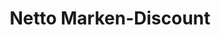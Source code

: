 ---
title: "Netto Marken-Discount"
url: /erfurt/netto-marken-discount-ernst-neufert-weg/
shop: Supermarkt
---